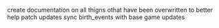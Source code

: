 create documentation on all thigns othat have been overwritten to better help patch updates
sync birth_events with base game updates